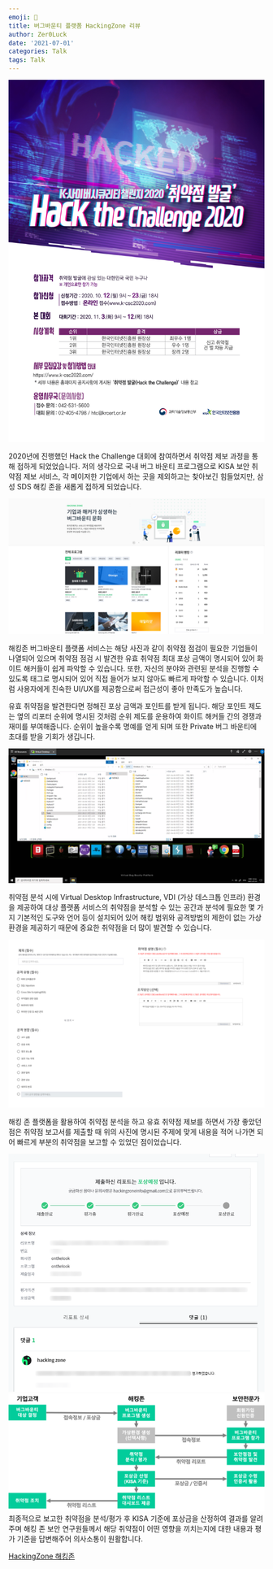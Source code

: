 ```yaml
---
emoji: 🍉
title: 버그바운티 플랫폼 HackingZone 리뷰
author: Zer0Luck
date: '2021-07-01'
categories: Talk
tags: Talk
---
```


![./hack_the_challenge.jpg](./hack_the_challenge.jpg)

 2020년에 진행했던 Hack the Challenge 대회에 참여하면서 취약점 제보 과정을 통해 접하게 되었었습니다. 저의 생각으로 국내 버그 바운티 프로그램으로 KISA 보안 취약점 제보 서비스, 각 메이저한 기업에서 하는 곳을 제외하고는 찾아보긴 힘들었지만, 삼성 SDS 해킹 존을 새롭게 접하게 되었습니다.      

 

![./hacking_zone_1.png](./hacking_zone_1.png)

 해킹존 버그바운티 플랫폼 서비스는 해당 사진과 같이 취약점 점검이 필요한 기업들이 나열되어 있으며 취약점 점검 시 발견한 유효 취약점 최대 포상 금액이 명시되어 있어 화이트 해커들이 쉽게 파악할 수 있습니다. 또한, 자신의 분야와 관련된 분석을 진행할 수 있도록 태그로 명시되어 있어 직접 들어가 보지 않아도 빠르게 파악할 수 있습니다. 이처럼 사용자에게 친숙한 UI/UX를 제공함으로써 접근성이 좋아 만족도가 높습니다.      


 유효 취약점을 발견한다면 정해진 포상 금액과 포인트를 받게 됩니다. 해당 포인트 제도는 옆의 리포터 순위에 명시된 것처럼 순위 제도를 운용하여 화이트 해커들 간의 경쟁과 재미를 부여해줍니다. 순위이 높을수록 명예를 얻게 되며 또한 Private 버그 바운티에 초대를 받을 기회가 생깁니다.      


![./hackingzone_vdi.png](./hackingzone_vdi.png)

 취약점 분석 시에 Virtual Desktop Infrastructure, VDI (가상 데스크톱 인프라) 환경을 제공하여 대상 플랫폼 서비스의 취약점을 분석할 수 있는 공간과 분석에 필요한 몇 가지 기본적인 도구와 언어 등이 설치되어 있어 해킹 범위와 공격방법의 제한이 없는 가상환경을 제공하기 때문에 중요한 취약점을 더 많이 발견할 수 있습니다.       


![./hackingzone_vuln_blank.png](./hackingzone_vuln_blank.png)

 해킹 존 플랫폼을 활용하여 취약점 분석을 하고 유효 취약점 제보를 하면서 가장 좋았던 점은 취약점 보고서를 제출할 때 위의 사진에 명시된 주제에 맞게 내용을 적어 나가면 되어 빠르게 부분의 취약점을 보고할 수 있었던 점이었습니다.           
 

![./hackingzone_vuln_verify1.png](./hackingzone_vuln_verify1.png)
![./hackingzone_crowd.png](./hackingzone_crowd.png)
 최종적으로 보고한 취약점을 분석/평가 후 KISA 기준에 포상금을 산정하여 결과를 알려주며 해킹 존 보안 연구원들께서 해당 취약점이 어떤 영향을 끼치는지에 대한 내용과 평가 기준을 답변해주어 의사소통이 원활합니다.

[HackingZone 해킹존](https://hackingzone.net/Home)
